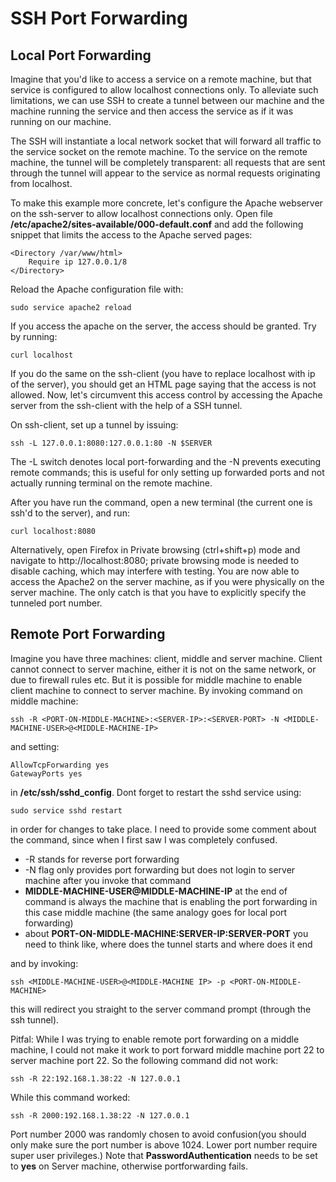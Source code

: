 # SSH Port Forwarding

## Local Port Forwarding

Imagine that you'd like to access a service on a remote machine, but that service is configured to allow localhost connections only. To alleviate such limitations, we can use SSH to create a tunnel between our machine and the machine running the service and then access the service as if it was running on our machine.

The SSH will instantiate a local network socket that will forward all traffic to the service socket on the remote machine. To the service on the remote machine, the tunnel will be completely transparent: all requests that are sent through the tunnel will appear to the service as normal requests originating from localhost.

To make this example more concrete, let's configure the Apache webserver on the ssh-server to allow localhost connections only. Open file **/etc/apache2/sites-available/000-default.conf** and add the following snippet that limits the access to the Apache served pages:

    <Directory /var/www/html>
        Require ip 127.0.0.1/8
    </Directory>
    
Reload the Apache configuration file with:

    sudo service apache2 reload

If you access the apache on the server, the access should be granted. Try by running:

    curl localhost

If you do the same on the ssh-client (you have to replace localhost with ip of the server), you should get an HTML page saying that the access is not allowed.
Now, let's circumvent this access control by accessing the Apache server from the ssh-client with the help of a SSH tunnel.

On ssh-client, set up a tunnel by issuing:

    ssh -L 127.0.0.1:8080:127.0.0.1:80 -N $SERVER

The -L switch denotes local port-forwarding and the -N prevents executing remote commands; this is useful for only setting up forwarded ports and not actually running terminal on the remote machine.

After you have run the command, open a new terminal (the current one is ssh'd to the server), and run:

    curl localhost:8080
    
Alternatively, open Firefox in Private browsing (ctrl+shift+p) mode and navigate to http://localhost:8080; private browsing mode is needed to disable caching, which may interfere with testing.
You are now able to access the Apache2 on the server machine, as if you were physically on the server machine. The only catch is that you have to explicitly specify the tunneled port number.

## Remote Port Forwarding

Imagine you have three machines: client, middle and server machine. Client cannot connect to server machine, either it is not on the same network, or due to firewall rules etc.
But it is possible for middle machine to enable client machine to connect to server machine.
By invoking command on middle machine:

    ssh -R <PORT-ON-MIDDLE-MACHINE>:<SERVER-IP>:<SERVER-PORT> -N <MIDDLE-MACHINE-USER>@<MIDDLE-MACHINE-IP>

and setting:
  
    AllowTcpForwarding yes
    GatewayPorts yes
    
in **/etc/ssh/sshd_config**. Dont forget to restart the sshd service using:

    sudo service sshd restart
    
in order for changes to take place.
I need to provide some comment about the command, since when I first saw I was completely confused.
- -R stands for reverse port forwarding
- -N flag only provides port forwarding but does not login to server machine after you invoke that command
- **MIDDLE-MACHINE-USER@MIDDLE-MACHINE-IP** at the end of command is always the machine that is enabling the port forwarding in this case middle machine (the same analogy goes for local port forwarding)
- about **PORT-ON-MIDDLE-MACHINE:SERVER-IP:SERVER-PORT** you need to think like, where does the tunnel starts and where does it end

and by invoking:
  
    ssh <MIDDLE-MACHINE-USER>@<MIDDLE-MACHINE IP> -p <PORT-ON-MIDDLE-MACHINE>
   
this will redirect you straight to the server command prompt (through the ssh tunnel).
  
Pitfal: While I was trying to enable remote port forwarding on a middle machine, I could not make it work to port forward middle machine port 22 to server machine port 22.
So the following command did not work:

    ssh -R 22:192.168.1.38:22 -N 127.0.0.1
    
While this command worked:

    ssh -R 2000:192.168.1.38:22 -N 127.0.0.1 
    
Port number 2000 was randomly chosen to avoid confusion(you should only make sure the port number is above 1024. Lower port number require super user privileges.)
Note that **PasswordAuthentication** needs to be set to **yes** on Server machine, otherwise portforwarding fails.
